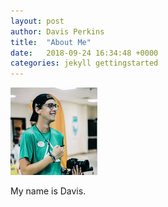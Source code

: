 ```yaml
---
layout: post
author: Davis Perkins
title:  "About Me"
date:   2018-09-24 16:34:48 +0000
categories: jekyll gettingstarted
---
```


![Me](https://raw.githubusercontent.com/d2perkins/TCO476-SampleDoc/master/docs/assets/images/AlpineMe.jpg)

My name is Davis.

